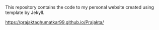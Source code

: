 This repository contains the code to my personal website created using template by Jekyll.

https://prajaktaghumatkar99.github.io/Prajakta/
